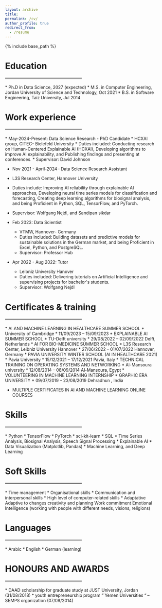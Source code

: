```yaml
---
layout: archive
title: 
permalink: /cv/
author_profile: true
redirect_from:
  - /resume
---
```


{% include base_path %}

Education
======
<hr style="border-top: 3px solid lightgray; margin: 20px 0; width: 50%; text-align: left;">
* Ph.D in Data Science, 2027 (expected)
* M.S. in Computer Engineering, Jordan University of Science and Technology, Oct 2021
* B.S. in Software Engineering, Taiz University, Jul 2014

Work experience
======
<hr style="border-top: 3px solid lightgray; margin: 20px 0; width: 50%; text-align: left;">
* May-2024-Present: Data Science Research - PhD Candidate
  * HCXAI group, CITEC- Bielefeld University
  * Duties included: Conducting research on Human-Centered Explainable AI (HCXAI), Developing algorithms to improve AI explainability, and Publishing findings and presenting at conferences.
  * Supervisor: David Johnson

* Nov 2021 - April-2024 : Data Science Research Assistant
*  L3S Research Center, Hannover University
* Duties include: Improving AI reliability through explainable AI approaches, Developing neural time series models for classification and forecasting, Creating deep learning algorithms for biosignal analysis, and being Proficient in Python, SQL, TensorFlow, and PyTorch. 
* Supervisor: Wolfgang Nejdl, and Sandipan sikdar

* Feb 2023: Data Scientist
  * VTMW, Hannover- Germany
  * Duties included: Building datasets and predictive models for sustainable solutions in the German market, and being Proficient in Excel, Python, and PostgreSQL.
  * Supervisor: Professor Hub

* Apr 2022 - Aug 2022: Tutor
  * Leibniz University Hanover
  * Duties included: Delivering tutorials on Artificial Intelligence and supervising projects for bachelor's students.
  * Supervisor: Wolfgang Nejdl
 
Certificates & training
======
<hr style="border-top: 3px solid lightgray; margin: 20px 0; width: 50%; text-align: left;">
* AI AND MACHINE LEARNING IN HEALTHCARE SUMMER SCHOOL
  * University of Cambridge
  * 11/09/2023 – 15/09/2023
* EXPLAINABLE AI SUMMER SCHOOL
  * TU-Delft university
  * 29/08/2022 – 02/09/2022 Delft, Netherlands
* AI FOR BIO-MEDICINE SUMMER SCHOOL
  * L3S Research Center, Leibniz University Hannover
  * 27/06/2022 – 01/07/2022 Hannover, Germany
* PAVIA UNIVERSITY WINTER SCHOOL (AI IN HEALTHCARE 2021)
  * Pavia University
  * 15/12/2021 – 17/12/2021 Pavia, Italy
* TECHNICAL TRAINING ON OPERATING SYSTEMS AND NETWORKING
  * Al-Mansoura university
  * 12/08/2014 – 08/09/2014 Al-Mansoura, Egypt
* VOLUNTEERING IN MACHINE LEARNING INTERNSHIP
  * GRAPHIC ERA UNIVERSITY
  * 09/07/2019 – 23/08/2019 Dehradhun , India
  
* MULTIPLE CERTIFICATES IN AI AND MACHINE LEARNING ONLINE COURSES


Skills
======
<hr style="border-top: 3px solid lightgray; margin: 20px 0; width: 50%; text-align: left;">
* Python
  * TensorFlow
  * PyTorch
  * sci-kit-learn
* SQL
* Time Series Analysis, Biosignal Analysis, Speech Signal Processing
* Explainable AI
* Data Visualization (Matplotlib, Pandas)
* Machine Learning, and Deep Learning

Soft Skills
======
<hr style="border-top: 3px solid lightgray; margin: 20px 0; width: 50%; text-align: left;">
* Time management
* Organisational skills
* Communication and interpersonal skills 
* High level of computer-related skills
* Adaptative Adaptive to changes creativity and planning Work commitment Emotional Intelligence (working with people with different needs, visions, religions)

Languages
======
<hr style="border-top: 3px solid lightgray; margin: 20px 0; width: 50%; text-align: left;">
* Arabic
* English
* German (learning)

HONOURS AND AWARDS
======
<hr style="border-top: 3px solid lightgray; margin: 20px 0; width: 50%; text-align: left;">
* DAAD scholarship for graduate study at JUST University, Jordan (31/08/2018)
* youth entrepreneurship program “ Yemen Universities “ – SEMPS organization (07/08/2014)
